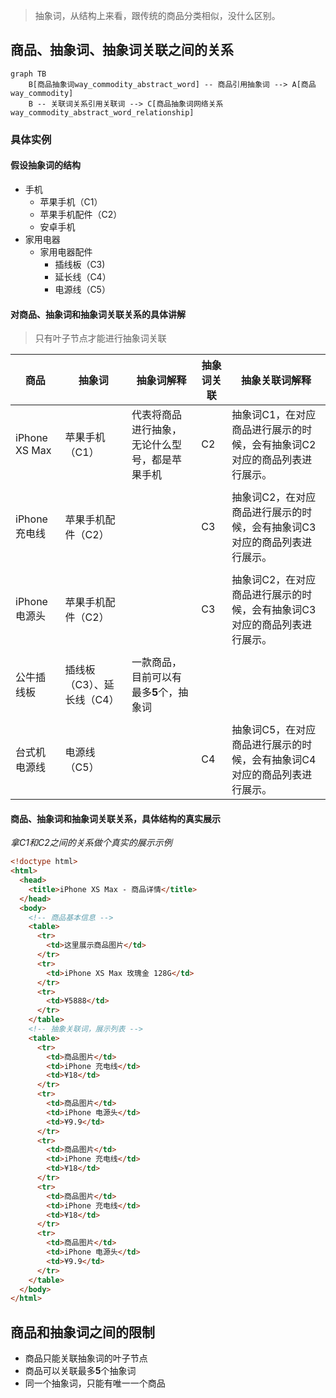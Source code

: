 > 抽象词，从结构上来看，跟传统的商品分类相似，没什么区别。

## 商品、抽象词、抽象词关联之间的关系

```mermaid
graph TB
    B[商品抽象词way_commodity_abstract_word] -- 商品引用抽象词 --> A[商品way_commodity] 
    B -- 关联词关系引用关联词 --> C[商品抽象词网络关系way_commodity_abstract_word_relationship]
```
### 具体实例

#### 假设抽象词的结构

- 手机
  - 苹果手机（C1）
  - 苹果手机配件（C2）
  - 安卓手机
- 家用电器
  - 家用电器配件
    - 插线板（C3)
    - 延长线（C4）
    - 电源线（C5）

#### 对商品、抽象词和抽象词关联关系的具体讲解

> 只有叶子节点才能进行抽象词关联

| 商品          | 抽象词                     | 抽象词解释                                     | 抽象词关联 | 抽象关联词解释                                               |
| ------------- | -------------------------- | ---------------------------------------------- | ---------- | ------------------------------------------------------------ |
| iPhone XS Max | 苹果手机（C1）             | 代表将商品进行抽象，无论什么型号，都是苹果手机 | C2         | 抽象词C1，在对应商品进行展示的时候，会有抽象词C2对应的商品列表进行展示。 |
|               |                            |                                                |            |                                                              |
| iPhone 充电线 | 苹果手机配件（C2）         |                                                | C3         | 抽象词C2，在对应商品进行展示的时候，会有抽象词C3对应的商品列表进行展示。 |
|               |                            |                                                |            |                                                              |
| iPhone 电源头 | 苹果手机配件（C2）         |                                                | C3         | 抽象词C2，在对应商品进行展示的时候，会有抽象词C3对应的商品列表进行展示。 |
|               |                            |                                                |            |                                                              |
| 公牛插线板    | 插线板（C3）、延长线（C4） | 一款商品，目前可以有最多**5**个，抽象词        |            |                                                              |
|               |                            |                                                |            |                                                              |
| 台式机电源线  | 电源线（C5）               |                                                | C4         | 抽象词C5，在对应商品进行展示的时候，会有抽象词C4对应的商品列表进行展示。 |

#### 商品、抽象词和抽象词关联关系，具体结构的真实展示

*拿C1和C2之间的关系做个真实的展示示例*

```html
<!doctype html>
<html>
  <head>
    <title>iPhone XS Max - 商品详情</title>
  </head>
  <body>
    <!-- 商品基本信息 -->
    <table>
      <tr>
        <td>这里展示商品图片</td>
      </tr>
      <tr>
      	<td>iPhone XS Max 玫瑰金 128G</td>
      </tr>
      <tr>
      	<td>¥5888</td>
      </tr>
    </table>
    <!-- 抽象关联词，展示列表 -->
    <table>
      <tr>
      	<td>商品图片</td>
        <td>iPhone 充电线</td>
        <td>¥18</td>
      </tr>
      <tr>
      	<td>商品图片</td>
        <td>iPhone 电源头</td>
        <td>¥9.9</td>
      </tr>
      <tr>
      	<td>商品图片</td>
        <td>iPhone 充电线</td>
        <td>¥18</td>
      </tr>
      <tr>
      	<td>商品图片</td>
        <td>iPhone 充电线</td>
        <td>¥18</td>
      </tr>
      <tr>
      	<td>商品图片</td>
        <td>iPhone 电源头</td>
        <td>¥9.9</td>
      </tr>
    </table>
  </body>
</html>
```

## 商品和抽象词之间的限制

* 商品只能关联抽象词的叶子节点
* 商品可以关联最多**5**个抽象词
* 同一个抽象词，只能有唯一一个商品